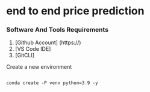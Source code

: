 # end to end price prediction

### Software And Tools Requirements

1. [Github Account] (https://)
2. [VS Code IDE] 
3. [GitCLI]

Create a new environment 

```

conda create -P venv python=3.9 -y

```
